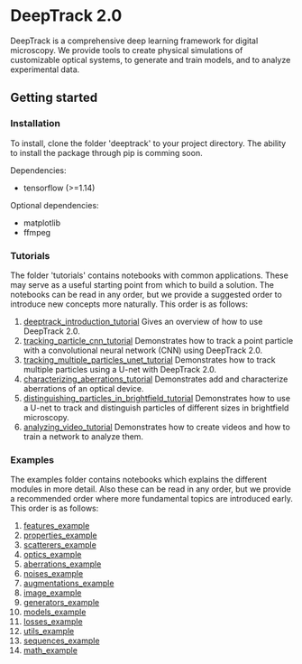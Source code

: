 # DeepTrack 2.0

DeepTrack is a comprehensive deep learning framework for digital microscopy. 
We provide tools to create physical simulations of customizable optical systems, to generate and train models, and to analyze experimental data.

## Getting started

### Installation

To install, clone the folder 'deeptrack' to your project directory. The ability to install the package through pip is comming soon.

Dependencies:
- tensorflow (>=1.14)

Optional dependencies:
- matplotlib
- ffmpeg

### Tutorials

The folder 'tutorials' contains notebooks with common applications. 
These may serve as a useful starting point from which to build a solution. 
The notebooks can be read in any order, but we provide a suggested order to introduce new concepts more naturally. 
This order is as follows:

1. [deeptrack_introduction_tutorial](tutorials/deeptrack_introduction_tutorial.ipynb) Gives an overview of how to use DeepTrack 2.0.
2. [tracking_particle_cnn_tutorial](tutorials/tracking_particle_cnn_tutorial.ipynb) Demonstrates how to track a point particle with a convolutional neural network (CNN) using DeepTrack 2.0. 
3. [tracking_multiple_particles_unet_tutorial](tutorials/tracking_multiple_particles_unet_tutorial.ipynb) Demonstrates how to track multiple particles using a U-net with DeepTrack 2.0.
4. [characterizing_aberrations_tutorial](tutorials/characterizing_aberrations_tutorial.ipynb) Demonstrates add and characterize aberrations of an optical device.
5. [distinguishing_particles_in_brightfield_tutorial](tutorials/distinguishing_particles_in_brightfield_tutorial.ipynb) Demonstrates how to use a U-net to track and distinguish particles of different sizes in brightfield microscopy.
6. [analyzing_video_tutorial](tutorials/tracking_video_tutorial.ipynb) Demonstrates how to create videos and how to train a network to analyze them.

### Examples

The examples folder contains notebooks which explains the different modules in more detail. Also these can be read in any order, but we provide a recommended order where more fundamental topics are introduced early.
This order is as follows:

1. [features_example](examples/features_example.ipynb)
2. [properties_example](examples/properties_example.ipynb)
3. [scatterers_example](examples/scatterers_example.ipynb)
4. [optics_example](examples/optics_example.ipynb)
5. [aberrations_example](examples/aberrations_example.ipynb)
6. [noises_example](examples/noises_example.ipynb)
7. [augmentations_example](examples/augmentations_example.ipynb)
6. [image_example](examples/image_example.ipynb)
7. [generators_example](examples/generators_example.ipynb)
8. [models_example](examples/models_example.ipynb)
10. [losses_example](examples/losses_example.ipynb)
11. [utils_example](examples/utils_example.ipynb)
12. [sequences_example](examples/sequences_example.ipynb)
13. [math_example](examples/math_example.ipynb)
